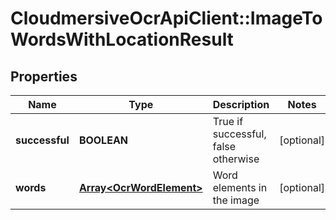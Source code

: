 # CloudmersiveOcrApiClient::ImageToWordsWithLocationResult

## Properties
Name | Type | Description | Notes
------------ | ------------- | ------------- | -------------
**successful** | **BOOLEAN** | True if successful, false otherwise | [optional] 
**words** | [**Array&lt;OcrWordElement&gt;**](OcrWordElement.md) | Word elements in the image | [optional] 


